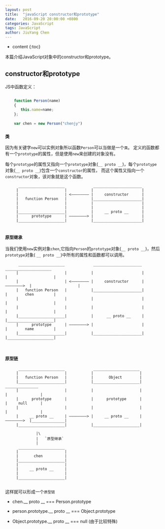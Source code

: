 ```yaml
---
layout: post
title:  "javaScript constructor和prototype"
date:   2016-09-20 20:00:00 +0800
categories: JavaScript
tags: JavaScript
author: JiuYang Chen
---
```


* content
{:toc}


本篇介绍JavaScript对象中的constructor和prototype。




## constructor和prototype


JS中函数定义：

```js
    
    function Person(name)   
    {   
       this.name=name;  
    };   
    
    var chen = new Person("chenjy")

```

### `类`

因为有关键字`new`可以实例对象所以函数`Person`可以当做是一个`类`。
定义的函数都有一个`prototype`的属性，但是使用`new`来创建的对象没有。

每个`prototype`的属性又指向一个`prototype`对象(`__ proto __`)，每个`prototype`对象(`__ proto __`)包含一个`constructor`的属性，
而这个属性又指向一个`constructor`对象，该对象就是这个函数。


```
      _____________________             ______________________
     |                     |           |                      |   
     |                     | <———————— |     constructor      |   
     |   function Person   |           |______________________|   
     |                     |           |                      |   
     |                     |           |                      |   
     |_____________________|           |     __ proto __      |   
     |      prototype      | ————————> |                      |   
     |_____________________|           |______________________|           
       
```

### `原型继承`

当我们使用`new`实例对象`chen`,它指向`Person`的`prototype`对象(`__ proto __`)，然后`prototype`对象( `__ proto __`)中所有的属性和函数都可以调用。

```
      _____________________             ______________________              _____________________
     |                     |           |                      |            |                     |
     |                     | <———————— |     constructor      | ————————>  |                     | 
     |   function Person   |           |______________________|            |        chen         | 
     |                     |           |                      |            |                     | 
     |                     |           |                      |            |                     | 
     |_____________________|           |      __ proto __     |            |_____________________| 
     |      prototype      | ————————> |                      |            |        name         |
     |_____________________|           |______________________|            |_____________________|
             
                                              
```

### `原型链`


```
      _____________________             _____________________  
     |                     |           |                     |
     |   function Person   |           |       Object        |
     |_____________________|           |_____________________|             _______________ 
     |                     |           |                     |            |               |
     |      prototype      |           |      prototype      |            |     null      |                   
     |                     |           |                     |            |               |
     |     __ proto __     | ————————> |     __ proto __     | ————————>  |_______________|
     |_____________________|           |_____________________|
                     
              |\  
              |   `原型继承`
              |
      _____________________    
     |                     |  
     |       chen          | 
     |_____________________|    
     |                     |       
     |     __ proto __     |    
     |                     |
     |_____________________|
                                              
```

这样就可以形成一个`原型链` 

* chen.__ proto __  === Person.prototype

* person.prototype.__ proto __ === Object.prototype

* Object.prototype.__ proto __ === null (由于比较特殊)